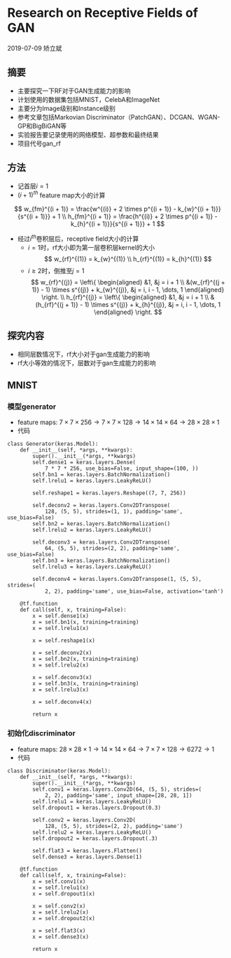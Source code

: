 # Research on Receptive Fields of GAN

2019-07-09 矫立斌

## 摘要

- 主要探究一下RF对于GAN生成能力的影响
- 计划使用的数据集包括MNIST，CelebA和ImageNet
- 主要分为Image级别和Instance级别
- 参考文章包括Markovian Discriminator（PatchGAN）、DCGAN、WGAN-GP和BigBiGAN等
- 实验报告要记录使用的网络模型、超参数和最终结果
- 项目代号gan_rf

## 方法

- 记首层$i = 1$
- $(i + 1)^{th}$ feature map大小的计算

$$
w_{fm}^{(i + 1)} = \frac{w^{(i)} + 2 \times p^{(i + 1)} - k_{w}^{(i + 1)}}{s^{(i + 1)}} + 1 \\
h_{fm}^{(i + 1)} = \frac{h^{(i)} + 2 \times p^{(i + 1)} - k_{h}^{(i + 1)}}{s^{(i + 1)}} + 1
$$

- 经过$i^{th}$卷积层后，receptive field大小的计算
    - $i = 1$时，rf大小即为第一层卷积层kernel的大小
        $$
        w_{rf}^{(1)} = k_{w}^{(1)} \\
        h_{rf}^{(1)} = k_{h}^{(1)}
        $$
    - $i \geq 2$时，倒推至$j = 1$
        $$
        w_{rf}^{(j)} = \left\{
        \begin{aligned}
            &1, &j = i + 1 \\
            &(w_{rf}^{(j + 1)} - 1) \times s^{(j)} + k_{w}^{(j)}, &j = i, i - 1, \dots, 1 
        \end{aligned}    
        \right. \\
        h_{rf}^{(j)} = \left\{
        \begin{aligned}
            &1, &j = i + 1 \\
            &(h_{rf}^{(j + 1)} - 1) \times s^{(j)} + k_{h}^{(j)}, &j = i, i - 1, \dots, 1 
        \end{aligned}    
        \right.
        $$

## 探究内容

- 相同层数情况下，rf大小对于gan生成能力的影响
- rf大小等效的情况下，层数对于gan生成能力的影响

## MNIST

### 模型generator
- feature maps: $7 \times 7 \times 256 \rightarrow 7 \times 7 \times 128 \rightarrow 14 \times 14 \times 64 \rightarrow 28 \times 28 \times 1$
- 代码

```
class Generator(keras.Model):
    def __init__(self, *args, **kwargs):
        super().__init__(*args, **kwargs)
        self.dense1 = keras.layers.Dense(
            7 * 7 * 256, use_bias=False, input_shape=(100, ))
        self.bn1 = keras.layers.BatchNormalization()
        self.lrelu1 = keras.layers.LeakyReLU()

        self.reshape1 = keras.layers.Reshape((7, 7, 256))

        self.deconv2 = keras.layers.Conv2DTranspose(
            128, (5, 5), strides=(1, 1), padding='same', use_bias=False)
        self.bn2 = keras.layers.BatchNormalization()
        self.lrelu2 = keras.layers.LeakyReLU()

        self.deconv3 = keras.layers.Conv2DTranspose(
            64, (5, 5), strides=(2, 2), padding='same', use_bias=False)
        self.bn3 = keras.layers.BatchNormalization()
        self.lrelu3 = keras.layers.LeakyReLU()

        self.deconv4 = keras.layers.Conv2DTranspose(1, (5, 5), strides=(
            2, 2), padding='same', use_bias=False, activation='tanh')

    @tf.function
    def call(self, x, training=False):
        x = self.dense1(x)
        x = self.bn1(x, training=training)
        x = self.lrelu1(x)

        x = self.reshape1(x)

        x = self.deconv2(x)
        x = self.bn2(x, training=training)
        x = self.lrelu2(x)

        x = self.deconv3(x)
        x = self.bn3(x, training=training)
        x = self.lrelu3(x)

        x = self.deconv4(x)

        return x
```

### 初始化discriminator 

- feature maps: $28 \times 28 \times 1 \rightarrow 14 \times 14 \times 64 \rightarrow 7 \times 7 \times 128 \rightarrow 6272 \rightarrow 1$
- 代码

```
class Discriminator(keras.Model):
    def __init__(self, *args, **kwargs):
        super().__init__(*args, **kwargs)
        self.conv1 = keras.layers.Conv2D(64, (5, 5), strides=(
            2, 2), padding='same', input_shape=[28, 28, 1])
        self.lrelu1 = keras.layers.LeakyReLU()
        self.dropout1 = keras.layers.Dropout(0.3)

        self.conv2 = keras.layers.Conv2D(
            128, (5, 5), strides=(2, 2), padding='same')
        self.lrelu2 = keras.layers.LeakyReLU()
        self.dropout2 = keras.layers.Dropout(.3)

        self.flat3 = keras.layers.Flatten()
        self.dense3 = keras.layers.Dense(1)

    @tf.function
    def call(self, x, training=False):
        x = self.conv1(x)
        x = self.lrelu1(x)
        x = self.dropout1(x)

        x = self.conv2(x)
        x = self.lrelu2(x)
        x = self.dropout2(x)

        x = self.flat3(x)
        x = self.dense3(x)

        return x
```